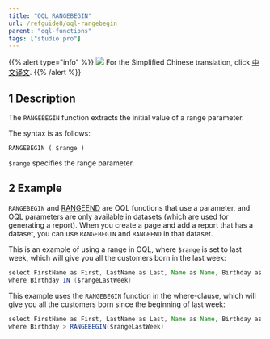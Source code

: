 ```yaml
---
title: "OQL RANGEBEGIN"
url: /refguide8/oql-rangebegin
parent: "oql-functions"
tags: ["studio pro"]
---
```


{{% alert type="info" %}}
<img src="attachments/chinese-translation/china.png" style="display: inline-block; margin: 0" /> For the Simplified Chinese translation, click [中文译文](https://cdn.mendix.tencent-cloud.com/documentation/refguide8/oql-rangebin.pdf).
{{% /alert %}}

## 1 Description

The `RANGEBEGIN` function extracts the initial value of a range parameter.

The syntax is as follows:

```
RANGEBEGIN ( $range )
```

`$range` specifies the range parameter.

## 2 Example

`RANGEBEGIN` and [RANGEEND](oql-rangeend) are OQL functions that use a parameter, and OQL parameters are only available in datasets (which are used for generating a report). When you create a page and add a report that has a dataset, you can use `RANGEBEGIN` and `RANGEEND` in that dataset.

This is an example of using a range in OQL, where `$range` is set to last week, which will give you all the customers born in the last week:

```java
select FirstName as First, LastName as Last, Name as Name, Birthday as BDay, CustomerType as Type from Sales.Customer
where Birthday IN ($rangeLastWeek)
```

This example uses the `RANGEBEGIN` function in the where-clause, which will give you all the customers born since the beginning of last week:

```java
select FirstName as First, LastName as Last, Name as Name, Birthday as BDay, CustomerType as Type from Sales.Customer
where Birthday > RANGEBEGIN($rangeLastWeek)
```
